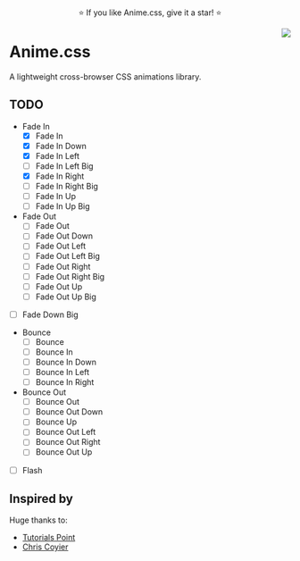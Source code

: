 <p align="center">
  ⭐️ If you like Anime.css, give it a star! ⭐️
</p>

<img src="https://github.com/animecss/anime.css/blob/master/anime.png" align="right" />

# Anime.css

A lightweight cross-browser CSS animations library.

## TODO

* Fade In
  * [x] Fade In
  * [x] Fade In Down
  * [x] Fade In Left
  * [ ] Fade In Left Big
  * [x] Fade In Right
  * [ ] Fade In Right Big
  * [ ] Fade In Up
  * [ ] Fade In Up Big

* Fade Out
  * [ ] Fade Out
  * [ ] Fade Out Down
  * [ ] Fade Out Left
  * [ ] Fade Out Left Big
  * [ ] Fade Out Right
  * [ ] Fade Out Right Big
  * [ ] Fade Out Up
  * [ ] Fade Out Up Big

* [ ] Fade Down Big

* Bounce
  * [ ] Bounce
  * [ ] Bounce In
  * [ ] Bounce In Down
  * [ ] Bounce In Left
  * [ ] Bounce In Right

* Bounce Out
  * [ ] Bounce Out
  * [ ] Bounce Out Down
  * [ ] Bounce Up
  * [ ] Bounce Out Left
  * [ ] Bounce Out Right
  * [ ] Bounce Out Up

* [ ] Flash

## Inspired by

Huge thanks to:

* [Tutorials Point](https://www.tutorialspoint.com/css/css_animation.htm)
* [Chris Coyier](https://css-tricks.com/snippets/css/keyframe-animation-syntax)
